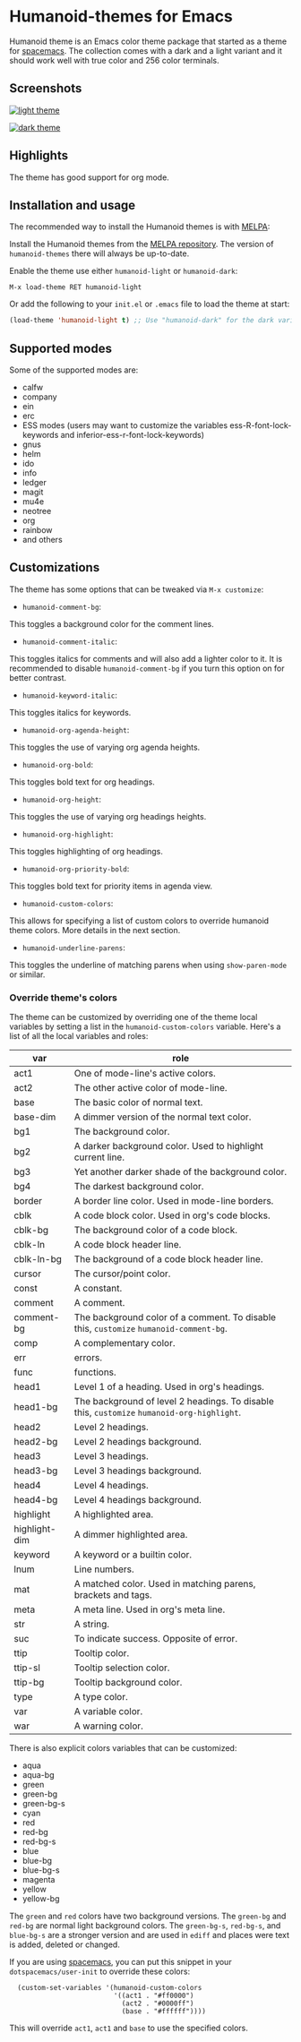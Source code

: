 # Humanoid-themes for Emacs

Humanoid theme is an Emacs color theme package that started as a theme for [spacemacs](https://github.com/syl20bnr/spacemacs).
The collection comes with a dark and a light variant and it should work well with true color and 256 color terminals.

## Screenshots

[![light theme](https://github.com/humanoid-colors/emacs-humanoid-themes/wiki/assets/screenshots/org-mode-humanoid-light.png)](https://github.com/humanoid-colors/emacs-humanoid-themes/wiki/assets/screenshots/org-mode-humanoid-light.png)

[![dark theme](https://github.com/humanoid-colors/emacs-humanoid-themes/wiki/assets/screenshots/org-mode-humanoid-dark.png)](https://github.com/humanoid-colors/emacs-humanoid-themes/wiki/assets/screenshots/org-mode-humanoid-dark.png)

## Highlights

The theme has good support for org mode.

## Installation and usage

The recommended way to install the Humanoid themes is with [MELPA](https://melpa.org/#/getting-started):

Install the Humanoid themes from the [MELPA repository](https://melpa.org/#/humanoid-themes). The version of `humanoid-themes` there will always be up-to-date.

Enable the theme use either `humanoid-light` or `humanoid-dark`:

```
M-x load-theme RET humanoid-light 
```

Or add the following to your `init.el` or `.emacs` file to load the theme at start:

```lisp
(load-theme 'humanoid-light t) ;; Use "humanoid-dark" for the dark variant
```

## Supported modes

Some of the supported modes are:

* calfw
* company
* ein
* erc
* ESS modes (users may want to customize the variables ess-R-font-lock-keywords and inferior-ess-r-font-lock-keywords)
* gnus
* helm
* ido
* info
* ledger
* magit
* mu4e
* neotree
* org
* rainbow
* and others

## Customizations

The theme has some options that can be tweaked via `M-x customize`:

* `humanoid-comment-bg`:

This toggles a background color for the comment lines.

* `humanoid-comment-italic`:

This toggles italics for comments and will also add a lighter color to it. It is recommended to disable `humanoid-comment-bg` if you turn this option on for better contrast.

* `humanoid-keyword-italic`:

This toggles italics for keywords.

* `humanoid-org-agenda-height`:

This toggles the use of varying org agenda heights.

* `humanoid-org-bold`:

This toggles bold text for org headings.

* `humanoid-org-height`:

This toggles the use of varying org headings heights.

* `humanoid-org-highlight`:

This toggles highlighting of org headings.

* `humanoid-org-priority-bold`:

This toggles bold text for priority items in agenda view.

* `humanoid-custom-colors`:

This allows for specifying a list of custom colors to override humanoid theme colors. More details in the next section.

* `humanoid-underline-parens`:

This toggles the underline of matching parens when using `show-paren-mode` or similar.

### Override theme's colors

The theme can be customized by overriding one of the theme local variables by setting a list in the `humanoid-custom-colors` variable.
Here's a list of all the local variables and roles:

| var           | role                                                                                              |
|---------------|---------------------------------------------------------------------------------------------------|
| act1          | One of mode-line's active colors.                                                                 |
| act2          | The other active color of mode-line.                                                              |
| base          | The basic color of normal text.                                                                   |
| base-dim      | A dimmer version of the normal text color.                                                        |
| bg1           | The background color.                                                                             |
| bg2           | A darker background color. Used to highlight current line.                                        |
| bg3           | Yet another darker shade of the background color.                                                 |
| bg4           | The darkest background color.                                                                     |
| border        | A border line color. Used in mode-line borders.                                                   |
| cblk          | A code block color. Used in org's code blocks.                                                    |
| cblk-bg       | The background color of a code block.                                                             |
| cblk-ln       | A code block header line.                                                                         |
| cblk-ln-bg    | The background of a code block header line.                                                       |
| cursor        | The cursor/point color.                                                                           |
| const         | A constant.                                                                                       |
| comment       | A comment.                                                                                        |
| comment-bg    | The background color of a comment. To disable this, `customize` `humanoid-comment-bg`.            |
| comp          | A complementary color.                                                                            |
| err           | errors.                                                                                           |
| func          | functions.                                                                                        |
| head1         | Level 1 of a heading. Used in org's headings.                                                     |
| head1-bg      | The background of level 2 headings. To disable this, `customize` `humanoid-org-highlight`.        |
| head2         | Level 2 headings.                                                                                 |
| head2-bg      | Level 2 headings background.                                                                      |
| head3         | Level 3 headings.                                                                                 |
| head3-bg      | Level 3 headings background.                                                                      |
| head4         | Level 4 headings.                                                                                 |
| head4-bg      | Level 4 headings background.                                                                      |
| highlight     | A highlighted area.                                                                               |
| highlight-dim | A dimmer highlighted area.                                                                        |
| keyword       | A keyword or a builtin color.                                                                     |
| lnum          | Line numbers.                                                                                     |
| mat           | A matched color. Used in matching parens, brackets and tags.                                      |
| meta          | A meta line. Used in org's meta line.                                                             |
| str           | A string.                                                                                         |
| suc           | To indicate success. Opposite of error.                                                           |
| ttip          | Tooltip color.                                                                                    |
| ttip-sl       | Tooltip selection color.                                                                          |
| ttip-bg       | Tooltip background color.                                                                         |
| type          | A type color.                                                                                     |
| var           | A variable color.                                                                                 |
| war           | A warning color.                                                                                  |


There is also explicit colors variables that can be customized:

* aqua
* aqua-bg
* green
* green-bg
* green-bg-s
* cyan
* red
* red-bg
* red-bg-s
* blue
* blue-bg
* blue-bg-s
* magenta
* yellow
* yellow-bg

The `green` and `red` colors have two background versions. The `green-bg` and  `red-bg` are normal light background colors.
The `green-bg-s`, `red-bg-s`, and `blue-bg-s` are a stronger version and are used in `ediff` and places were text is added, deleted or changed.

If you are using [spacemacs](https://github.com/syl20bnr/spacemacs), you can put this snippet in your `dotspacemacs/user-init` to override these colors:

```elisp
  (custom-set-variables '(humanoid-custom-colors
                          '((act1 . "#ff0000")
                            (act2 . "#0000ff")
                            (base . "#ffffff"))))
```

This will override `act1`, `act1` and `base` to use the specified colors.
